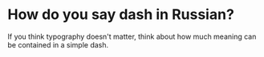How do you say dash in Russian?
===

If you think typography doesn't matter, think about how much meaning can be contained in a simple dash.

